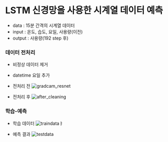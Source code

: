# LSTM 신경망을 사용한 시계열 데이터 예측
* data : 15분 간격의 시계열 데이터
* input :  온도, 습도, 요일, 사용량(이전) 
* output : 사용량(192 step 후)

### 데이터 전처리
* 비정상 데이터 제거
* datetime 요일 추가 
* 전처리 전
![gradcam_resnet](https://user-images.githubusercontent.com/84064361/118603649-26be3b00-b7ef-11eb-8eca-57790acd4e60.png)

* 전처리 후
![after_cleaning](https://user-images.githubusercontent.com/84064361/118604787-86691600-b7f0-11eb-9ce1-edf92a2d251c.png)

### 학습-예측
* 학습 데이터
![traindata](https://user-images.githubusercontent.com/84064361/118593837-52d3bf00-b7e3-11eb-8163-e4b6fad7a8bd.png)ㅑ

* 예측 결과
![testdata](https://user-images.githubusercontent.com/84064361/118593842-55361900-b7e3-11eb-90ad-f7f2b36d5eb5.png)

